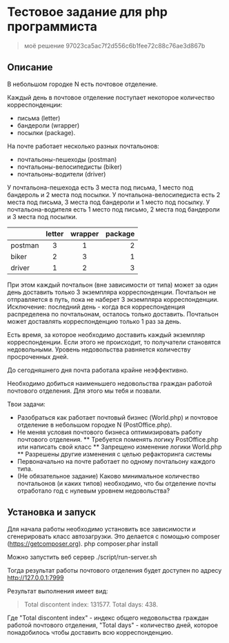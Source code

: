 # Тестовое задание для php программиста

> моё решение 97023ca5ac7f2d556c6b1fee72c88c76ae3d867b

## Описание
В небольшом городке N есть почтовое отделение.

Каждый день в почтовое отделение поступает некоторое количество корреспонденции:
* письма (letter)
* бандероли (wrapper)
* посылки (package).

На почте работает несколько разных почтальонов:
* почтальоны-пешеходы (postman)
* почтальоны-велосипедисты (biker)
* почтальоны-водители (driver)

У почтальона-пешехода есть 3 места под письма, 1 место под бандероль и 2 места под посылки.
У почтальона-велосипедиста есть 2 места под письма, 3 места под бандероли и 1 место под посылку.
У почтальона-водителя есть 1 место под письмо, 2 места под бандероли и 3 места под посылки.

|           |  letter  |  wrapper  |  package  |
|-----------|:--------:|:---------:|----------:|
|  postman  |     3    |     1     |     2     |
|  biker    |     2    |     3     |     1     |
|  driver   |     1    |     2     |     3     |

При этом каждый почтальон (вне зависимости от типа) может за один день доставить только 3 экземпляра корреспонденции.
Почтальон не отправляется в путь, пока не наберет 3 экземпляра корреспонденции. Исключение: последний день - когда вся корреспонденция распределена
по почтальонам, осталось только доставить. Почтальон может доставлять корреспонденцию только 1 раз за день.

Есть время, за которое необходимо доставить каждый экземпляр корреспонденции. Если этого не происходит, то получатели становятся недовольными.
Уровень недовольства равняется количеству просроченных дней.

До сегодняшнего дня почта работала крайне неэффективно.

Необходимо добиться наименьшего недовольства граждан работой почтового отделения. Для этого мы тебя и позвали.

Твои задачи:
* Разобраться как работает почтовый бизнес (World.php) и почтовое отделение в небольшом городке N (PostOffice.php).
* Не меняя условия почтового бизнеса оптимизировать работу почтового отделения.
** Требуется поменять логику PostOffice.php или написать свой класс
** Запрещено изменение логики World.php
** Разрешены другие изменения с целью рефакторинга системы
* Первоначально на почте работает по одному почтальону каждого типа.
* (Не обязательное задание) Каково минимальное количество почтальонов (и каких типов) необходимо, что бы отделение почты
   отработало год с нулевым уровнем недовольства?


## Установка и запуск
Для начала работы необходимо установить все зависимости и сгенерировать класс автозагрузки.
Это делается с помощью composer (https://getcomposer.org).
    php composer.phar install

Можно запустить веб сервер
    ./script/run-server.sh

Тогда результат работы почтового отделения будет доступен по адресу http://127.0.0.1:7999

Результат выполнения имеет вид:
>Total discontent index: 131577.
>Total days: 438.

Где "Total discontent index" - индекс общего недовольства граждан работой почтового отделения,
"Total days" - количество дней, которое понадобилось чтобы доставить всю корреспонденцию.
